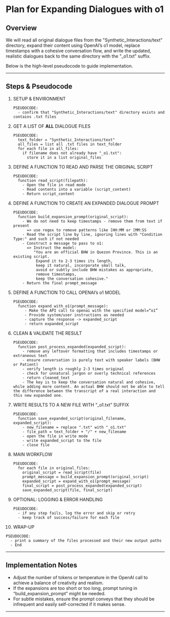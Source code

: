 # Plan for Expanding Dialogues with o1

## Overview
We will read all original dialogue files from the "Synthetic_Interactions/text" directory, expand their content using OpenAI’s o1 model, replace timestamps with a cohesive conversation flow, and write the updated, realistic dialogues back to the same directory with the "_o1.txt" suffix.

Below is the high-level pseudocode to guide implementation.

---

## Steps & Pseudocode

1. SETUP & ENVIRONMENT  
   ```
   PSEUDOCODE:
     - confirm that "Synthetic_Interactions/text" directory exists and contains .txt files
   ```

2. GET A LIST OF **ALL** DIALOGUE FILES  
   ```
   PSEUDOCODE:
     text_folder = "Synthetic_Interactions/text"
     all_files = list all .txt files in text_folder
     for each file in all_files:
       if filename does not already have "_o1.txt":
         store it in a list original_files
   ```

3. DEFINE A FUNCTION TO READ AND PARSE THE ORIGINAL SCRIPT  
   ```
   PSEUDOCODE:
     function read_script(filepath):
       - Open the file in read mode
       - Read contents into a variable (script_content)
       - Return script_content
   ```

4. DEFINE A FUNCTION TO CREATE AN EXPANDED DIALOGUE PROMPT  
   ```
   PSEUDOCODE:
     function build_expansion_prompt(original_script):
       - We do not need to keep timestamps - remove them from text if present
         => use regex to remove patterns like [HH:MM or [MM:SS
       - Read the script line by line, ignoring lines with "Condition Type:" and such if not needed
       - Construct a message to pass to o1:
         => Instruct the model:
            "You are an official BHW in Quezon Province. This is an existing script. 
             Expand it to 2-3 times its length, 
             keep it natural, incorporate small talk, 
             avoid or subtly include BHW mistakes as appropriate,
             remove timestamps, 
             keep the conversation cohesive."
       - Return the final prompt_message
   ```

5. DEFINE A FUNCTION TO CALL OPENAI’s o1 MODEL  
   ```
   PSEUDOCODE:
     function expand_with_o1(prompt_message):
        - Make the API call to openai with the specified model=“o1”
        - Provide system/user instructions as needed
        - capture the response -> expanded_script
        - return expanded_script
   ```

6. CLEAN & VALIDATE THE RESULT  
   ```
   PSEUDOCODE:
     function post_process_expanded(expanded_script):
       - remove any leftover formatting that includes timestamps or extraneous text
       - ensure conversation is purely text with speaker labels (BHW or Patient)
       - verify length is roughly 2-3 times original
       - check for unnatural jargon or overly technical references
       - return cleaned_text
       - The key is to keep the conversation natural and cohesive, while adding more content. An actual BHW should not be able to tell the difference between the transcript of a real interaction and this new expanded one.
   ```

7. WRITE RESULTS TO A NEW FILE WITH “_o1.txt” SUFFIX  
   ```
   PSEUDOCODE:
     function save_expanded_script(original_filename, expanded_script):
       - new_filename = replace ".txt" with "_o1.txt"
       - file_path = text_folder + "/" + new_filename
       - open the file in write mode
       - write expanded_script to the file
       - close file
   ```

8. MAIN WORKFLOW  
   ```
   PSEUDOCODE:
     for each file in original_files:
       original_script = read_script(file)
       prompt_message = build_expansion_prompt(original_script)
       expanded_script = expand_with_o1(prompt_message)
       final_script = post_process_expanded(expanded_script)
       save_expanded_script(file, final_script)
   ```

9. OPTIONAL: LOGGING & ERROR HANDLING  
   ```
   PSEUDOCODE:
     - if any step fails, log the error and skip or retry
     - keep track of success/failure for each file
   ```

10. WRAP-UP  
   ```
   PSEUDOCODE:
     - print a summary of the files processed and their new output paths
     - End
   ```

---

## Implementation Notes
- Adjust the number of tokens or temperature in the OpenAI call to achieve a balance of creativity and realism.  
- If the expansions are too short or too long, prompt tuning in “build_expansion_prompt” might be needed.  
- For subtle mistakes, ensure the prompt conveys that they should be infrequent and easily self-corrected if it makes sense.  

--- 
